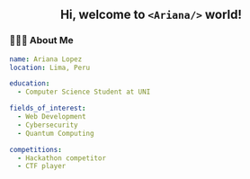 <div align="center">
  <h2> Hi, welcome to <code>&lt;Ariana/&gt;</code> world! </h2> 
</div>

### 👩🏻‍💻 About Me 

```yaml
name: Ariana Lopez
location: Lima, Peru

education:
  - Computer Science Student at UNI

fields_of_interest:
  - Web Development
  - Cybersecurity
  - Quantum Computing

competitions:
  - Hackathon competitor
  - CTF player

```

